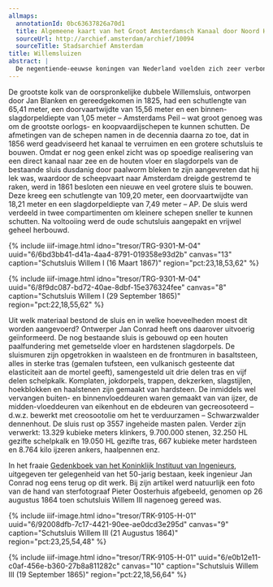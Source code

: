 ```yaml
---
allmaps:
  annotationId: 0bc63637826a70d1
  title: Algemeene kaart van het Groot Amsterdamsch Kanaal door Noord Holland
  sourceUrl: http://archief.amsterdam/archief/10094
  sourceTitle: Stadsarchief Amsterdam
title: Willemsluizen
abstract: |
  De negentiende-eeuwse koningen van Nederland voelden zich zeer verbonden met de waterstaatswerken en verbetering van de infrastructuur, met uitzondering van Willem II omdat hij te kort regeerde. Hij moet het doen met een voetbalclub en sigaren. Zijn plan om een kanaal van zijn lievelingsstad Tilburg naar de Zuid-Willemsvaart te graven, werd pas tijdens het bewind van zijn kleindochter gerealiseerd. Dus aan de overkant van het IJ, daar waar het Groot Noordhollandsch Kanaal begint, ligt geen middensluis onder de naam Willem II om de schaalvergroting te symboliseren, maar bevinden zich wel de schutsluizen Willem I en Willem III. 
---
```


De grootste kolk van de oorspronkelijke dubbele Willemsluis, ontworpen door Jan Blanken en gereedgekomen in 1825, had een schutlengte van 65,41 meter, een doorvaartwijdte van 15,56 meter en een binnen-slagdorpeldiepte van 1,05 meter – Amsterdams Peil – wat groot genoeg was om de grootste oorlogs- en koopvaardijschepen te kunnen schutten. De afmetingen van de schepen namen in de decennia daarna zo toe, dat in 1856 werd geadviseerd het kanaal te verruimen en een grotere schutsluis te bouwen. Omdat er nog geen enkel zicht was op spoedige realisering van een direct kanaal naar zee en de houten vloer en slagdorpels van de bestaande sluis dusdanig door paalworm bleken te zijn aangevreten dat hij lek was, waardoor de scheepvaart naar Amsterdam dreigde gestremd te raken, werd in 1861 besloten een nieuwe en veel grotere sluis te bouwen. Deze kreeg een schutlengte van 109,20 meter, een doorvaartwijdte van 18,21 meter en een slagdorpeldiepte van 7,49 meter – AP. De sluis werd verdeeld in twee compartimenten om kleinere schepen sneller te kunnen schutten. Na voltooiing werd de oude schutsluis aangepakt en vrijwel geheel herbouwd.

{% include iiif-image.html idno="tresor/TRG-9301-M-04" uuid="6/6bd3bb41-d41a-4aa4-8791-019358e93d2b" canvas="13" caption="Schutsluis Willem I (16 Maart 1867)" region="pct:23,18,53,62" %}

{% include iiif-image.html idno="tresor/TRG-9301-M-04" uuid="6/8f9dc087-bd72-40ae-8dbf-15e376324fee" canvas="8" caption="Schutsluis Willem I (29 September 1865)" region="pct:22,18,55,62" %}

Uit welk materiaal bestond de sluis en in welke hoeveelheden moest dit worden aangevoerd? Ontwerper Jan Conrad heeft ons daarover uitvoerig geïnformeerd. De nog bestaande sluis is gebouwd op een houten paalfundering met gemetselde vloer en hardstenen slagdorpels. De sluismuren zijn opgetrokken in waalsteen en de frontmuren in basaltsteen, alles in sterke tras (gemalen tufsteen, een vulkanisch gesteente dat elasticiteit aan de mortel geeft), samengesteld uit drie delen tras en vijf delen schelpkalk. Komplaten, jokdorpels, trappen, dekzerken, slagstijlen, hoekblokken en haalstenen zijn gemaakt van hardsteen. De inmiddels wel vervangen buiten- en binnenvloeddeuren waren gemaakt van van ijzer, de midden-vloeddeuren van eikenhout en de ebdeuren van gecreosoteerd – d.w.z. bewerkt met creosootolie om het te verduurzamen – Schwarzwalder dennenhout. De sluis rust op 3557 ingeheide masten palen. Verder zijn verwerkt: 13.329 kubieke meters klinkers, 9.700.000 stenen, 32.250 HL gezifte schelpkalk en 19.050 HL gezifte tras, 667 kubieke meter hardsteen en 8.764 kilo ijzeren ankers, haalpennen enz.

In het fraaie <a href="https://resolver.kb.nl/resolve?urn=MMKIT03:000207068:00081" class="link">Gedenkboek van het Koninklijk Instituut van Ingenieurs</a>, uitgegeven ter gelegenheid van het 50-jarig bestaan, keek ingenieur Jan Conrad nog eens terug op dit werk. Bij zijn artikel werd natuurlijk een foto van de hand van sterfotograaf Pieter Oosterhuis afgebeeld, genomen op 26 augustus 1864 toen schutsluis Willem III nagenoeg gereed was.

{% include iiif-image.html idno="tresor/TRK-9105-H-01" uuid="6/92008dfb-7c17-4421-90ee-ae0dcd3e295d" canvas="9" caption="Schutsluis Willem III (21 Augustus 1864)" region="pct:23,25,54,48" %}

{% include iiif-image.html idno="tresor/TRK-9105-H-01" uuid="6/e0b12e11-c0af-456e-b360-27b8a811282c" canvas="10" caption="Schutsluis Willem III (19 September 1865)" region="pct:22,18,56,64" %}